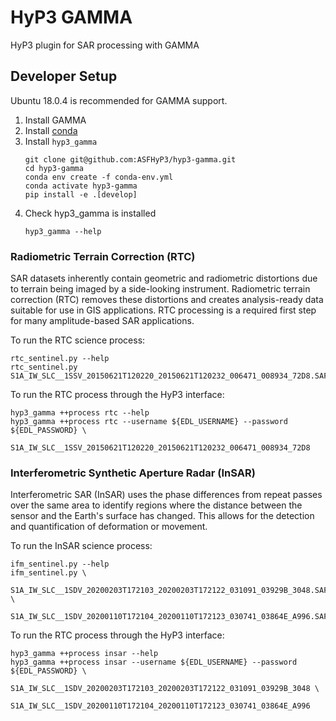# HyP3 GAMMA

HyP3 plugin for SAR processing with GAMMA

## Developer Setup

Ubuntu 18.0.4 is recommended for GAMMA support.

1. Install GAMMA
1. Install [conda](https://docs.conda.io/en/latest/miniconda.html)
1. Install `hyp3_gamma`
   ```
   git clone git@github.com:ASFHyP3/hyp3-gamma.git
   cd hyp3-gamma
   conda env create -f conda-env.yml
   conda activate hyp3-gamma
   pip install -e .[develop]
   ```
1. Check hyp3_gamma is installed
   ```
   hyp3_gamma --help
   ```

### Radiometric Terrain Correction (RTC)

SAR datasets inherently contain geometric and radiometric distortions due to terrain
being imaged by a side-looking instrument. Radiometric terrain correction (RTC)
removes these distortions and creates analysis-ready data suitable for use in GIS
applications. RTC processing is a required first step for many amplitude-based SAR
applications.

To run the RTC science process:
```
rtc_sentinel.py --help
rtc_sentinel.py S1A_IW_SLC__1SSV_20150621T120220_20150621T120232_006471_008934_72D8.SAFE
```

To run the RTC process through the HyP3 interface:
```
hyp3_gamma ++process rtc --help
hyp3_gamma ++process rtc --username ${EDL_USERNAME} --password ${EDL_PASSWORD} \
    S1A_IW_SLC__1SSV_20150621T120220_20150621T120232_006471_008934_72D8
```

### Interferometric Synthetic Aperture Radar (InSAR)

Interferometric SAR (InSAR) uses the phase differences from repeat passes over the
same area to identify regions where the distance between the sensor and the Earth's
surface has changed. This allows for the detection and quantification of deformation
or movement.

To run the InSAR science process:
```
ifm_sentinel.py --help
ifm_sentinel.py \
    S1A_IW_SLC__1SDV_20200203T172103_20200203T172122_031091_03929B_3048.SAFE \
    S1A_IW_SLC__1SDV_20200110T172104_20200110T172123_030741_03864E_A996.SAFE
```

To run the RTC process through the HyP3 interface:
```
hyp3_gamma ++process insar --help
hyp3_gamma ++process insar --username ${EDL_USERNAME} --password ${EDL_PASSWORD} \
    S1A_IW_SLC__1SDV_20200203T172103_20200203T172122_031091_03929B_3048 \
    S1A_IW_SLC__1SDV_20200110T172104_20200110T172123_030741_03864E_A996
```
